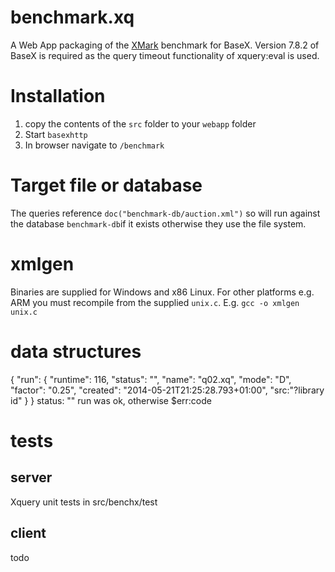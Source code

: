# benchmark.xq

A Web App packaging of the [XMark](http://www.xml-benchmark.org) benchmark for BaseX.
Version 7.8.2 of BaseX is required as the query timeout functionality of xquery:eval is used.



# Installation

1. copy the contents of the `src` folder to your `webapp` folder 
1. Start `basexhttp`
1. In browser navigate to `/benchmark`

# Target file or database
The queries reference `doc("benchmark-db/auction.xml")` so will run against the 
database `benchmark-db`if it exists otherwise they use the file system.

# xmlgen
Binaries are supplied for Windows and x86 Linux. For other platforms e.g. ARM you 
must recompile from the supplied `unix.c`. E.g.
`gcc -o xmlgen unix.c`


# data structures
{
  "run": {
    "runtime": 116,
    "status": "",
    "name": "q02.xq",
    "mode": "D",
    "factor": "0.25",
    "created": "2014-05-21T21:25:28.793+01:00",
    "src:"?library id"
  }
}
status: "" run was ok, otherwise $err:code

# tests
## server
 Xquery unit tests in src/benchx/test
 
## client 
todo 